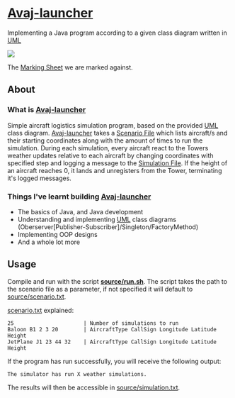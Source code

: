 # [Avaj-launcher](https://github.com/ziadhorat/Avaj-launcher/blob/master/documentation/avaj-launcher.en.pdf)

Implementing a Java program according to a given class diagram written in [UML](https://github.com/ziadhorat/Avaj-launcher/blob/master/documentation/avaj_uml.jpg)

![](https://github.com/ziadhorat/Avaj-launcher/workflows/Test/badge.svg)

The [Marking Sheet](https://github.com/ziadhorat/Avaj-launcher/blob/master/documentation/avaj-launcher.markingsheet.pdf) we are marked against.

## About

### What is [Avaj-launcher](https://github.com/ziadhorat/Avaj-launcher/blob/master/documentation/avaj-launcher.en.pdf)

Simple aircraft logistics simulation program, based on the provided [UML](https://github.com/ziadhorat/Avaj-launcher/blob/master/documentation/avaj_uml.jpg) class diagram. [Avaj-launcher](https://github.com/ziadhorat/Avaj-launcher/blob/master/documentation/avaj-launcher.en.pdf) takes a [Scenario File](https://github.com/ziadhorat/Avaj-launcher/blob/master/source/scenario.txt) which lists aircraft/s and their starting coordinates along with the amount of times to run the simulation. During each simulation, every aircraft react to the Towers weather updates relative to each aircraft by changing coordinates with specified step and logging a message to the [Simulation File](https://github.com/ziadhorat/Avaj-launcher/blob/master/source/simulation.txt). If the height of an aircraft reaches 0, it lands and unregisters from the Tower, terminating it's logged messages.

### Things I've learnt building [Avaj-launcher](https://github.com/ziadhorat/Avaj-launcher/blob/master/documentation/avaj-launcher.en.pdf)

- The basics of Java, and Java development
- Understanding and implementing [UML](https://github.com/ziadhorat/Avaj-launcher/blob/master/documentation/avaj_uml.jpg) class diagrams (Oberserver[Publisher-Subscriber]/Singleton/FactoryMethod)
- Implementing OOP designs
- And a whole lot more

## Usage

Compile and run with the script **[source/run.sh](https://github.com/ziadhorat/Avaj-launcher/blob/master/source/run.sh)**. The script takes the path to the scenario file as a parameter, if not specified it will default to [source/scenario.txt](https://github.com/ziadhorat/Avaj-launcher/blob/master/source/scenario.txt).

[scenario.txt](https://github.com/ziadhorat/Avaj-launcher/blob/master/source/scenario.txt) explained:

```
25                      | Number of simulations to run
Baloon B1 2 3 20        | AircraftType CallSign Longitude Latitude Height
JetPlane J1 23 44 32    | AircraftType CallSign Longitude Latitude Height
```

If the program has run successfully, you will receive the following output:

```
The simulator has run X weather simulations.
```

The results will then be accessible in [source/simulation.txt](https://github.com/ziadhorat/Avaj-launcher/blob/master/source/simulation.txt).

